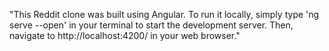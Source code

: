 "This Reddit clone was built using Angular. 
To run it locally, simply type 'ng serve --open' in your terminal to start the development server.
Then, navigate to http://localhost:4200/ in your web browser."

